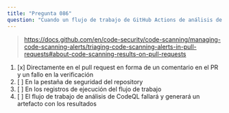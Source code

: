 ```yaml
---
title: "Pregunta 086"
question: "Cuando un flujo de trabajo de GitHub Actions de análisis de CodeQL detecta una nueva vulnerabilidad en un pull request, ¿dónde puedes encontrar la información sobre esa vulnerabilidad?"
---
```



> https://docs.github.com/en/code-security/code-scanning/managing-code-scanning-alerts/triaging-code-scanning-alerts-in-pull-requests#about-code-scanning-results-on-pull-requests
1. [x] Directamente en el pull request en forma de un comentario en el PR y un fallo en la verificación
1. [ ] En la pestaña de seguridad del repository
1. [ ] En los registros de ejecución del flujo de trabajo
1. [ ] El flujo de trabajo de análisis de CodeQL fallará y generará un artefacto con los resultados

